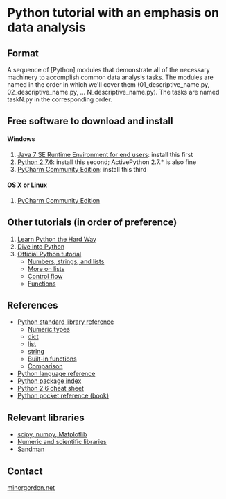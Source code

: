 # Python tutorial with an emphasis on data analysis #

## Format ##
A sequence of [Python] modules that demonstrate all of the necessary machinery to accomplish common data analysis tasks. The modules are named in the order in which we'll cover them (01_descriptive_name.py, 02_descriptive_name.py, ... N_descriptive_name.py).
The tasks are named taskN.py in the corresponding order.

## Free software to download and install ##

#### Windows ####
1. [Java 7 SE Runtime Environment for end users](http://www.oracle.com/technetwork/java/javase/downloads/index.html): install this first
1. [Python 2.7.6](http://python.org/download/releases/2.7.6/): install this second; ActivePython 2.7.* is also fine
1. [PyCharm Community Edition](https://www.jetbrains.com/pycharm/download/): install this third

#### OS X or Linux ###
1. [PyCharm Community Edition](https://www.jetbrains.com/pycharm/download/)

## Other tutorials (in order of preference) ##
1. [Learn Python the Hard Way](http://learnpythonthehardway.org/)
1. [Dive into Python](http://www.diveintopython.net/toc/index.html)
1. [Official Python tutorial](http://docs.python.org/2/tutorial/index.html)
    * [Numbers, strings, and lists](http://docs.python.org/2/tutorial/introduction.html#using-python-as-a-calculator)
    * [More on lists](http://docs.python.org/2/tutorial/datastructures.html)
    * [Control flow](http://docs.python.org/2/tutorial/controlflow.html)
    * [Functions](http://docs.python.org/2/tutorial/controlflow.html#defining-functions)

## References ##
* [Python standard library reference](http://docs.python.org/2/library/index.html)
    * [Numeric types](http://docs.python.org/2/library/stdtypes.html#numeric-types-int-float-long-complex)
    * [dict](http://docs.python.org/2/library/stdtypes.html#mapping-types-dict)
    * [list](http://docs.python.org/2/library/stdtypes.html#mutable-sequence-types)
    * [string](http://docs.python.org/2/library/stdtypes.html#string-methods)
    * [Built-in functions](http://docs.python.org/2/library/functions.html)
    * [Comparison](http://docs.python.org/2/library/stdtypes.html#comparisons)
* [Python language reference](http://docs.python.org/2/reference/index.html)
* [Python package index](http://pypi.python.org)
* [Python 2.6 cheat sheet](http://rgruet.free.fr/PQR26/PQR2.6.html)
* [Python pocket reference (book)](http://shop.oreilly.com/product/9780596158095.do)


## Relevant libraries ##
* [scipy, numpy, Matplotlib](http://www.scipy.org/)
* [Numeric and scientific libraries](https://wiki.python.org/moin/NumericAndScientific)
* [Sandman](http://www.sandman.io/)

## Contact ##
[minorgordon.net](http://minorgordon.net)
